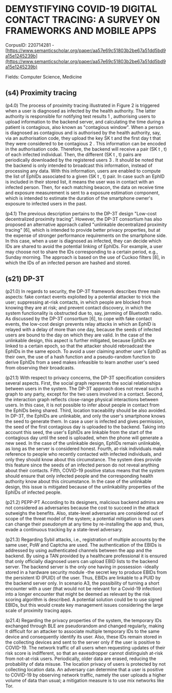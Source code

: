 # DEMYSTIFYING COVID-19 DIGITAL CONTACT TRACING: A SURVEY ON FRAMEWORKS AND MOBILE APPS

CorpusID: 220714281 - [https://www.semanticscholar.org/paper/aa57e69c51803b2be67a51dd5bd9a15e1245239b](https://www.semanticscholar.org/paper/aa57e69c51803b2be67a51dd5bd9a15e1245239b)

Fields: Computer Science, Medicine

## (s4) Proximity tracing
(p4.0) The process of proximity tracing illustrated in Figure 2 is triggered when a user is diagnosed as infected by the health authority. The latter authority is responsible for notifying test results 1 , authorising users to upload information to the backend server, and calculating the time during a patient is contagious, also known as "contagious window". When a person is diagnosed as contagious and is authorised by the health authority, say, via an authorisation code, they upload the key SK t and the first day t that they were considered to be contagious 2 . This information can be encoded in the authorisation code. Therefore, the backend will receive a pair (SK t , t) of each infected individual. Then, the different (SK t , t) pairs are periodically downloaded by the registered users 3 . It should be noted that the backend is only intended to broadcast this information, instead of processing any data. With this information, users are enabled to compute the list of EphIDs associated to a given (SK t , t) pair. In case such an EphID is included in their stored list, it means the user was in contact with an infected person. Then, for each matching beacon, the data on receive time and exposure measurement is sent to a exposure estimation component, which is intended to estimate the duration of the smartphone owner's exposure to infected users in the past.

(p4.1) The previous description pertains to the DP-3T design "Low-cost decentralized proximity tracing". However, the DP-3T consortium has also proposed an alternative approach called "unlinkable decentralized proximity tracing" [6], which is intended to provide better privacy properties, but at the expense of stronger performance requirements on the smartphone side. In this case, when a user is diagnosed as infected, they can decide which IDs are shared to avoid the potential linking of EphIDs. For example, a user may choose not to share the IDs corresponding to a certain period, e.g., Sunday morning. The approach is based on the use of Cuckoo filters [8], in which the IDs of an infected person are hashed and stored.
## (s21) DP-3T
(p21.0) In regards to security, the DP-3T framework describes three main aspects: fake contact events exploited by a potential attacker to trick the user; suppressing at-risk contacts, in which people are blocked from knowing they are at risk; and prevent contact discovery, in which the system functionality is obstructed due to, say, jamming of Bluetooth radio. As discussed by the DP-3T consortium [6], to cope with fake contact events, the low-cost design prevents relay attacks in which an EphID is relayed with a delay of more than one day, because the seeds of infected users are bound to the day on which they are valid. In the case of the unlinkable design, this aspect is further mitigated, because EphIDs are linked to a certain epoch, so that the attacker should rebroadcast the EphIDs in the same epoch. To avoid a user claiming another user's EphID as their own, the use of a hash function and a pseudo-random function to derive EphIDs from a seed makes infeasible to learn another user's seed from observing their broadcasts.

(p21.1) With respect to privacy concerns, the DP-3T specification considers several aspects. First, the social graph represents the social relationships between users in the system. The DP-3T approach does not reveal such a graph to any party, except for the two users involved in a contact. Second, the interaction graph reflects close-range physical interactions between users. In this case, it is not possible to infer about people in contact from the EphIDs being shared. Third, location traceability should be also avoided. In DP-3T, the EphIDs are unlinkable, and only the user's smartphone knows the seed to generate them. In case a user is infected and gives permission, the seed of the first contagious day is uploaded to the backend. Taking into account this seed, the user's EphIDs are linkable from the start of the contagious day until the seed is uploaded, when the phone will generate a new seed. In the case of the unlinkable design, EphIDs remain unlinkable, as long as the server is considered honest. Fourth, at-risk individuals make reference to people who recently contacted with infected individuals, and only they should know about this circumstance. The system does provide this feature since the seeds of an infected person do not reveal anything about their contacts. Fifth, COVID-19 positive status means that the system should ensure that only infected people and the corresponding health authority know about this circumstance. In the case of the unlinkable design, this issue is mitigated because of the unlinkability properties of the EphIDs of infected people.

(p21.2) PEPP-PT According to its designers, malicious backend admins are not considered as adversaries because the cost to succeed in the attack outweighs the benefits. Also, state-level adversaries are considered out of scope of the threat model of the system; a potential mitigation is that users can change their pseudonym at any time by re-installing the app and, thus, evade a continuous tracking by a state-level adversary.

(p21.3) Regarding Sybil attacks, i.e., registration of multiple accounts by the same user, PoW and Captcha are used. The authentication of the EBIDs is addressed by using authenticated channels between the app and the backend. By using a TAN provided by a healthcare professional it is ensured that only officially diagnosed users can upload EBID lists to the backend server. The backend server is the only one having in possession -ideally stored in a hardware security module -the secret key to produce EBIDs from the persistent ID (PUID) of the user. Thus, EBIDs are linkable to a PUID by the backend server only. In scenario A3, the possibility of turning a short encounter with a user (that would not be relevant for a Covid-19 infection) into a longer encounter that might be deemed as relevant by the risk scoring algorithm is described. A potential solution could be to use signed EBIDs, but this would create key management issues considering the large scale of proximity tracing apps.

(p21.4) Regarding the privacy properties of the system, the temporary IDs exchanged through BLE are pseudorandom and changed regularly, making it difficult for an attacker to associate multiple temporary IDs to the same device and consequently identify its user. Also, these IDs remain stored in the collecting devices and sent to the server only if the user is positive to COVID-19. The network traffic of all users when requesting updates of their risk score is indifferent, so that an eavesdropper cannot distinguish at-risk from not-at-risk users. Periodically, older data are erased, reducing the probability of data misuse. The location privacy of users is protected by not collecting location data. An adversary can determine that a user is positive to COVID-19 by observing network traffic, namely the user uploads a higher volume of data than usual; a mitigation measure is to use mix networks like Tor.
